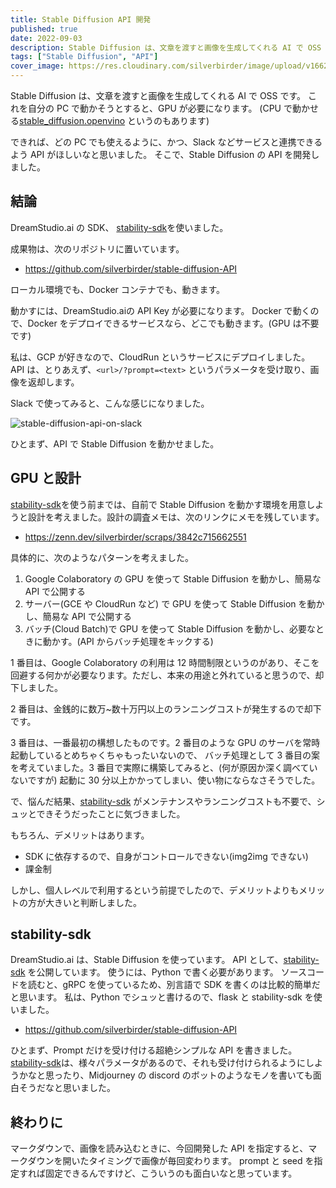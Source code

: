 ```yaml
---
title: Stable Diffusion API 開発
published: true
date: 2022-09-03
description: Stable Diffusion は、文章を渡すと画像を生成してくれる AI で OSS です。これを自前で動かそうとすると、GPU が必要になります。
tags: ["Stable Diffusion", "API"]
cover_image: https://res.cloudinary.com/silverbirder/image/upload/v1662177842/silver-birder.github.io/blog/stable-diffusion-api-on-slack.jpg
---
```


Stable Diffusion は、文章を渡すと画像を生成してくれる AI で OSS です。
これを自分の PC で動かそうとすると、GPU が必要になります。
(CPU で動かせる[stable_diffusion.openvino](https://github.com/bes-dev/stable_diffusion.openvino) というのもあります)

できれば、どの PC でも使えるように、かつ、Slack などサービスと連携できるよう API がほしいなと思いました。
そこで、Stable Diffusion の API を開発しました。

## 結論

DreamStudio.ai の SDK、 [stability-sdk](https://github.com/Stability-AI/stability-sdk)を使いました。

成果物は、次のリポジトリに置いています。

- https://github.com/silverbirder/stable-diffusion-API

ローカル環境でも、Docker コンテナでも、動きます。

動かすには、DreamStudio.aiの API Key が必要になります。
Docker で動くので、Docker をデプロイできるサービスなら、どこでも動きます。(GPU は不要です)

私は、GCP が好きなので、CloudRun というサービスにデプロイしました。
API は、とりあえず、`<url>/?prompt=<text>` というパラメータを受け取り、画像を返却します。

Slack で使ってみると、こんな感じになりました。

![stable-diffusion-api-on-slack](https://res.cloudinary.com/silverbirder/image/upload/v1662177842/silver-birder.github.io/blog/stable-diffusion-api-on-slack.jpg)

ひとまず、API で Stable Diffusion を動かせました。

## GPU と設計

[stability-sdk](https://github.com/Stability-AI/stability-sdk)を使う前までは、自前で Stable Diffusion を動かす環境を用意しようと設計を考えました。設計の調査メモは、次のリンクにメモを残しています。

- https://zenn.dev/silverbirder/scraps/3842c715662551

具体的に、次のようなパターンを考えました。

1. Google Colaboratory の GPU を使って Stable Diffusion を動かし、簡易な API で公開する
2. サーバー(GCE や CloudRun など) で GPU を使って Stable Diffusion を動かし、簡易な API で公開する
3. バッチ(Cloud Batch)で GPU を使って Stable Diffusion を動かし、必要なときに動かす。(API からバッチ処理をキックする)

1 番目は、Google Colaboratory の利用は 12 時間制限というのがあり、そこを回避する何かが必要なります。ただし、本来の用途と外れていると思うので、却下しました。

2 番目は、金銭的に数万~数十万円以上のランニングコストが発生するので却下です。

3 番目は、一番最初の構想したものです。2 番目のような GPU のサーバを常時起動しているとめちゃくちゃもったいないので、
バッチ処理として 3 番目の案を考えていました。3 番目で実際に構築してみると、(何が原因か深く調べていないですが) 起動に 30 分以上かかってしまい、使い物にならなさそうでした。

で、悩んだ結果、[stability-sdk](https://github.com/Stability-AI/stability-sdk) がメンテナンスやランニングコストも不要で、シュッとできそうだったことに気づきました。

もちろん、デメリットはあります。

- SDK に依存するので、自身がコントロールできない(img2img できない)
- 課金制

しかし、個人レベルで利用するという前提でしたので、デメリットよりもメリットの方が大きいと判断しました。

## stability-sdk

DreamStudio.ai は、Stable Diffusion を使っています。
API として、[stability-sdk](https://github.com/Stability-AI/stability-sdk) を公開しています。
使うには、Python で書く必要があります。
ソースコードを読むと、gRPC を使っているため、別言語で SDK を書くのは比較的簡単だと思います。
私は、Python でシュッと書けるので、flask と stability-sdk を使いました。

- https://github.com/silverbirder/stable-diffusion-API

ひとまず、Prompt だけを受け付ける超絶シンプルな API を書きました。
[stability-sdk](https://github.com/Stability-AI/stability-sdk)は、様々パラメータがあるので、それも受け付けられるようにしようかなと思ったり、Midjourney の discord のボットのようなモノを書いても面白そうだなと思いました。

## 終わりに

マークダウンで、画像を読み込むときに、今回開発した API を指定すると、マークダウンを開いたタイミングで画像が毎回変わります。
prompt と seed を指定すれば固定できるんですけど、こういうのも面白いなと思っています。
